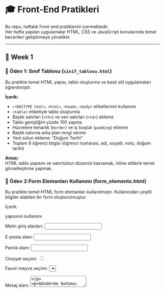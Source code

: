 # 🎓 Front-End Pratikleri

Bu repo, haftalık front-end pratiklerini içermektedir.  
Her hafta yapılan uygulamalar HTML, CSS ve JavaScript konularında temel becerileri geliştirmeye yöneliktir.

---

## 📁 Week 1

### 🧾 Ödev 1: Sınıf Tablosu (`sinif_tablosu.html`)
Bu pratikte temel HTML yapısı, tablo oluşturma ve basit stil uygulamaları öğrenilmiştir.

**İçerik:**
- `<!DOCTYPE html>`, `<html>`, `<head>`, `<body>` etiketlerinin kullanımı  
- `<table>` etiketiyle tablo oluşturma  
- Başlık satırları (`<th>`) ve veri satırları (`<td>`) ekleme  
- Tablo genişliğini yüzde 100 yapma  
- Hücrelere kenarlık (`border`) ve iç boşluk (`padding`) ekleme  
- Başlık satırına arka plan rengi verme  
- Yeni sütun ekleme: “Doğum Tarihi”  
- Toplam 8 öğrenci bilgisi (öğrenci numarası, adı, soyadı, notu, doğum tarihi)

**Amaç:**  
HTML tablo yapısını ve satır/sütun düzenini kavramak, inline stillerle temel görselleştirme yapmak.

### 🧾 Ödev 2:Form Elemanları Kullanımı (form_elements.html)
Bu pratikte temel HTML form elemanları kullanılmıştır. Kullanıcıdan çeşitli bilgiler alabilen bir form oluşturulmuştur.

İçerik:

<form> yapısının kullanımı

Metin giriş alanları: <input type="text">

E-posta alanı: <input type="email">

Parola alanı: <input type="password">

Cinsiyet seçimi: <input type="radio">

Favori meyve seçimi: <select> ve <option>

Mesaj alanı: <textarea>

Gönderme butonu: <input type="submit">

Amaç:
Form yapısını, etiketleri (<label>) ve kullanıcıdan veri almayı sağlayan temel HTML form elemanlarını tanımak ve doğru şekilde kullanmak.

🧾 Ödev 3 – İlk Web Sayfamızı Oluşturmak 

Bu proje, HTML5 yapısını kullanarak kişisel bir tanıtım (CV) sayfası oluşturmak amacıyla geliştirilmiştir.
Proje kapsamında temel HTML etiketleri, semantik yapı, bağlantılar ve iframe kullanımı uygulanmıştır.

🧠 Kullanılan Teknolojiler

HTML5

– Başlık ve paragraflar

– Sıralı ve sırasız listeler

 – Harici bağlantılar (GitHub, LinkedIn, e-posta)

– Dış içerik (YouTube videosu) entegrasyonu

– İçeriğin bölümlere ayrılması

🧩 İçerik Yapısı

Kişisel Bilgiler: Ad, e-posta, telefon, LinkedIn ve GitHub bağlantıları

Summary: Geçmiş ve yazılım hedefleri

Eğitim Bilgileri: Üniversiteler ve bootcamp katılımı

İş Deneyimi: Geçmiş çalışma ve staj deneyimleri

Projeler: Python tabanlı otomasyon projesi

Yetenekler: Programlama dilleri, web teknolojileri, dil bilgisi

İletişim: E-posta bağlantısı ve YouTube iframe entegrasyonu

🎯 Amaç

HTML dilinin temel yapı taşlarını kullanarak, biçimlendirilmiş bir kişisel tanıtım sayfası oluşturmak.
Bu çalışma, semantik etiketleme ve sayfa yapısının bölümlendirilmesi konularında temel bir pratik sağlar.

🧾 Ödev 4 – Kişisel Blog Sayfası Oluşturma

Bu proje, yalnızca HTML5 kullanılarak hazırlanmış basit bir kişisel blog sayfasıdır.
Sayfada üç blog yazısı yer almaktadır: Tayland Gezi Rehberi, En İyi Bilim Kurgu Filmleri ve Jack London Kitaplarına Başlarken.

💡 Kullanılan Yapılar

— Başlıklar ve paragraflar

— Sırasız ve sıralı listeler

— Yerel klasörden yüklenen görseller (images/ dizini içinde)

— Dış kaynak bağlantıları

🎯 Amaç

Temel HTML etiketlerini kullanarak çok bölümlü, görsel destekli bir blog yapısı oluşturmak ve dosya sistemi üzerinden görsel çağırmayı öğrenmek.

🧾 Ödev 5 – Rehber Web Sitesi Oluşturma (Tayland Rehberi)

Bu proje, yalnızca HTML5 kullanılarak oluşturulmuş çok sayfalı bir web sitesidir.
Site, Tayland’a seyahat etmeyi planlayanlar için hazırlanmış temel bir gezi rehberidir.
Proje kapsamında dört sayfa tasarlanmıştır: Ana Sayfa, Hakkında, Gezilecek Yerler ve İletişim.

🧠 Kullanılan Etiketler

— Sayfalar arası navigasyon menüsü

— Başlıklar ve açıklama paragrafları

— Sıralı ve sırasız listeler

— Görseller (üst dizindeki images klasöründen ../images/... ile çağrılır)

— Basit iletişim formu

🎯 Amaç

HTML5 yapısını kullanarak çok sayfalı, menülü bir rehber sitesi geliştirmek ve
klasörler arası görsel erişimini (../images/...) doğru şekilde uygulamayı öğrenmek.

## 📁 Week 2

📝 Ödev 1 – Blog Sitesi

Proje Adı: Basit Blog Sitesi
Amaç: HTML ve CSS kullanarak temel bir blog sitesi oluşturmak.

İçerik:

index.html → Ana sayfa. Son blog gönderilerinin özetleri listelenir.

post.html → Seçilen gönderinin tam içeriği.

styles.css → Sayfa tasarımını ve renk düzenini belirleyen stil dosyası.

Konu:
Blog yazısı Krzysztof Kieslowski’nin Blue filmi üzerine bir yorumlamadır.
Ana sayfa film üzerine kısa özetler içerirken, gönderi sayfası özgürlük ve kayıp temalarını detaylı olarak işler.

Teknolojiler:
HTML 5 | CSS 3

Tasarım Özellikleri:

Beyaz kart tasarımı (box-shadow + border-radius)

Responsive ve sade arayüz

Renk paleti: #f4f4f4 arka plan, #333 başlık, #666 paragraf

🕯️ Ödev 2 – Julio Cortázar Tribute Website

Proje Adı: Julio Cortázar Anma Sitesi
Amaç: Bir yazar veya edebi figürü tanıtan çok sayfalı, modern bir web sitesi hazırlamak.

İçerik:

index.html → Giriş sayfası (alıntı ve kapak görseli)

info.html → Yazarın hayatı ve kariyeri

books.html → Seçilmiş eserler listesi

styles.css → Ortak modern stil dosyası

/images/ → Görseller (kapak ve portre fotoğrafları)

Konu:
Julio Cortázar’ın hayatı, edebi tarzı ve önemli eserlerini tanıtan sade, üç sayfalı bir web sitesi.

Tasarım Özellikleri:

Sticky footer ve responsive grid yapı

Hamburger menü (yalnızca HTML + CSS)

Modern renk paleti (koyu mavi-gri ve bej tonları)

Öne çıkan alıntı ve biyografi kartları

Teknolojiler:
HTML 5 | CSS 3 | Responsive Design
